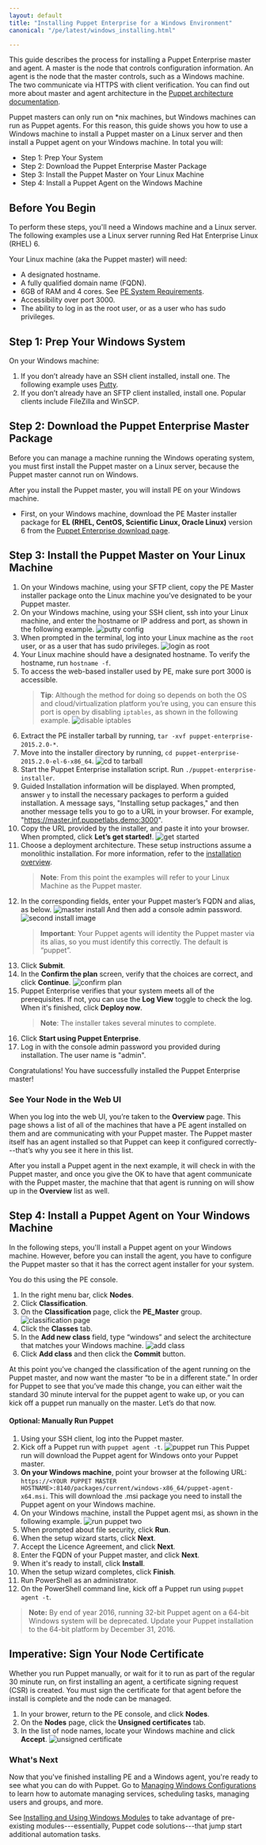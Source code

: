 ```yaml
---
layout: default
title: "Installing Puppet Enterprise for a Windows Environment"
canonical: "/pe/latest/windows_installing.html"

---
```

[putty config]: ./images/windows/putty_config.png
[login as root]: ./images/windows/login_as_root.png
[disable iptables]: ./images/windows/disable_iptables.png
[cd to tarball]: ./images/windows/cd_tarball.png
[get started]: ./images/windows/get_started.png
[master install]: ./images/windows/master_install.png
[master install two]: ./images/windows/master_install_two.png
[confirm plan]: ./images/windows/confirm_plan.png
[classification page]: ./images/windows/classification.png
[add class]: ./images/windows/add_class.png
[puppet run]: ./images/windows/puppet_agentt.png
[run puppet two]: ./images/windows/install_puppetagent.png
[unsigned certificate]: ./images/windows/unsigned_cert.png

This guide describes the process for installing a Puppet Enterprise master and agent. A master is the node that controls configuration information. An agent is the node that the master controls, such as a Windows machine. The two communicate via HTTPS with client verification. You can find out more about master and agent architecture in the [Puppet architecture documentation](./puppet/4.2/reference/architecture.html).

Puppet masters can only run on *nix machines, but Windows machines can run as Puppet agents. For this reason, this guide shows you how to use a Windows machine to install a Puppet master on a Linux server and then install a Puppet agent on your Windows machine. In total you will:

* Step 1: Prep Your System
* Step 2: Download the Puppet Enterprise Master Package
* Step 3: Install the Puppet Master on Your Linux Machine
* Step 4: Install a Puppet Agent on the Windows Machine

## Before You Begin
To perform these steps, you'll need a Windows machine and a Linux server. The following examples use a Linux server running Red Hat Enterprise Linux (RHEL) 6.

Your Linux machine (aka the Puppet master) will need:

* A designated hostname.
* A fully qualified domain name (FQDN).
* 6GB of RAM and 4 cores. See [PE System Requirements](./install_system_requirements.html).
* Accessibility over port 3000.
* The ability to log in as the root user, or as a user who has sudo privileges.

## Step 1: Prep Your Windows System

On your Windows machine:

1. If you don’t already have an SSH client installed, install one.
  The following example uses [Putty](http://www.chiark.greenend.org.uk/~sgtatham/putty/download.html).
2. If you don’t already have an SFTP client installed, install one.
  Popular clients include FileZilla and WinSCP.

## Step 2: Download the Puppet Enterprise Master Package

Before you can manage a machine running the Windows operating system, you must first install the Puppet master on a Linux server, because the Puppet master cannot run on Windows.

After you install the Puppet master, you will install PE on your Windows machine.

* First, on your Windows machine, download the PE Master installer package for **EL (RHEL, CentOS, Scientific Linux, Oracle Linux)** version 6 from the [Puppet Enterprise download page](https://puppetlabs.com/download-puppet-enterprise).

## Step 3: Install the Puppet Master on Your Linux Machine

1. On your Windows machine, using your SFTP client, copy the PE Master installer package onto the Linux machine you’ve designated to be your Puppet master.
2. On your Windows machine, using your SSH client, ssh into your Linux machine, and enter the hostname or IP address and port, as shown in the following example.
  ![putty config][putty config]
3. When prompted in the terminal, log into your Linux machine as the `root` user, or as a user that has sudo privileges.
  ![login as root][login as root]
4. Your Linux machine should have a designated hostname. To verify the hostname, run `hostname -f`.
5. To access the web-based installer used by PE, make sure port 3000 is accessible.
   >**Tip**: Although the method for doing so depends on both the OS and cloud/virtualization platform you’re using, you can ensure this port is open by disabling `iptables`, as shown in the following example.
   ![disable iptables][disable iptables]
6. Extract the PE installer tarball by running, `tar -xvf puppet-enterprise-2015.2.0-*`.
7. Move into the installer directory by running, `cd puppet-enterprise-2015.2.0-el-6-x86_64`.
   ![cd to tarball][cd to tarball]
8. Start the Puppet Enterprise installation script. Run `./puppet-enterprise-installer`.
9. Guided Installation information will be displayed. When prompted, answer `y` to install the necessary packages to perform a guided installation. A message says, "Installing setup packages," and then another message tells you to go to a URL in your browser. For example, "https://master.inf.puppetlabs.demo:3000".
10. Copy the URL provided by the installer, and paste it into your browser. When prompted, click **Let’s get started!**.
    ![get started][get started]
11. Choose a deployment architecture. These setup instructions assume a monolithic installation. For more information, refer to the [installation overview](http://docs.puppetlabs.com/pe/latest/install_basic.html#choose-an-installation-method).
    >**Note**: From this point the examples will refer to your Linux Machine as the Puppet master.
12. In the corresponding fields, enter your Puppet master’s FQDN and alias, as below.
    ![master install][master install]
    And then add a console admin password.
    ![second install image][master install two]
    >**Important**: Your Puppet agents will identity the Puppet master via its alias, so you must identify this correctly. The default is “puppet”.
13. Click **Submit**.
14. In the **Confirm the plan** screen, verify that the choices are correct, and click **Continue**.
    ![confirm plan][confirm plan]
15. Puppet Enterprise verifies that your system meets all of the prerequisites. If not, you can use the **Log View** toggle to check the log. When it's finished, click **Deploy now**.
    >**Note**: The installer takes several minutes to complete.
16. Click **Start using Puppet Enterprise**.
17. Log in with the console admin password you provided during installation. The user name is "admin".

Congratulations! You have successfully installed the Puppet Enterprise master!

### See Your Node in the Web UI

When you log into the web UI, you’re taken to the **Overview** page. This page shows a list of all of the machines that have a PE agent installed on them and are communicating with your Puppet master. The Puppet master itself has an agent installed so that Puppet can keep it configured correctly---that’s why you see it here in this list.

After you install a Puppet agent in the next example, it will check in with the Puppet master, and once you give the OK to have that agent communicate with the Puppet master, the machine that that agent is running on will show up in the **Overview** list as well.

## Step 4: Install a Puppet Agent on Your Windows Machine

In the following steps, you'll install a Puppet agent on your Windows machine. However, before you can install the agent, you have to configure the Puppet master so that it has the correct agent installer for your system.

You do this using the PE console.

1. In the right menu bar, click **Nodes**.
2. Click **Classification**.
3. On the **Classification** page, click the **PE_Master** group.
  ![classification page][classification page]
4. Click the **Classes** tab.
5. In the **Add new class** field, type “windows” and select the architecture that matches your Windows machine.
  ![add class][add class]
6. Click **Add class** and then click the **Commit** button.

At this point you’ve changed the classification of the agent running on the Puppet master, and now want the master “to be in a different state.” In order for Puppet to see that you’ve made this change, you can either wait the standard 30 minute interval for the puppet agent to wake up, or you can kick off a puppet run manually on the master. Let’s do that now.

#### Optional: Manually Run Puppet

1. Using your SSH client, log into the Puppet master.
2. Kick off a Puppet run with `puppet agent -t`.
  ![puppet run][puppet run]
  This Puppet run will download the Puppet agent for Windows onto your Puppet master.
3. **On your Windows machine**, point your browser at the following URL: `https://<YOUR PUPPET MASTER HOSTNAME>:8140/packages/current/windows-x86_64/puppet-agent-x64.msi`.
  This will download the .msi package you need to install the Puppet agent on your Windows machine.
4. On your Windows machine, install the Puppet agent msi, as shown in the following example.
    ![run puppet two][run puppet two]
5. When prompted about file security, click **Run**.
6. When the setup wizard starts, click **Next**.
7. Accept the Licence Agreement, and click **Next**.
8. Enter the FQDN of your Puppet master, and click **Next**.
9. When it's ready to install, click **Install**.
10. When the setup wizard completes, click **Finish**.
11. Run PowerShell as an administrator.
12. On the PowerShell command line, kick off a Puppet run using `puppet agent -t`.

> **Note:** By end of year 2016, running 32-bit Puppet agent on a 64-bit Windows system will be deprecated. Update your Puppet installation to the 64-bit platform by December 31, 2016.

## Imperative: Sign Your Node Certificate

Whether you run Puppet manually, or wait for it to run as part of the regular 30 minute run, on first installing an agent, a certificate signing request (CSR) is created. You must sign the certificate for that agent before the install is complete and the node can be managed.

1. In your brower, return to the PE console, and click **Nodes**.
2. On the **Nodes** page, click the **Unsigned certificates** tab.
3. In the list of node names, locate your Windows machine and click **Accept**.
  ![unsigned certificate][unsigned certificate]

### What's Next

Now that you've finished installing PE and a Windows agent, you're ready to see what you can do with Puppet. Go to [Managing Windows Configurations](./windows_config_mgmnt.html) to learn how to automate managing services, scheduling tasks, managing users and groups, and more.

See [Installing and Using Windows Modules](./windows_modules.html) to take advantage of pre-existing modules---essentially, Puppet code solutions---that jump start additional automation tasks.
